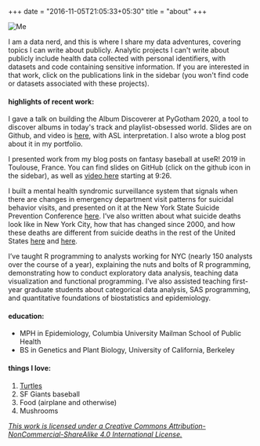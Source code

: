 +++
date = "2016-11-05T21:05:33+05:30"
title = "about"
+++

![Me][1]

I am a data nerd, and this is where I share my data adventures, covering topics I can write about publicly. Analytic projects I can't write about publicly include health data collected with personal identifiers, with datasets and code containing sensitive information. If you are interested in that work, click on the publications link in the sidebar (you won't find code or datasets associated with these projects).

#### highlights of recent work:

I gave a talk on building the Album Discoverer at PyGotham 2020, a tool to discover albums in today's track and playlist-obsessed world. Slides are on Github, and video is [here][2], with ASL interpretation. I also wrote a blog post about it in my portfolio.

I presented work from my blog posts on fantasy baseball at useR! 2019 in Toulouse, France. You can find slides on GitHub (click on the github icon in the sidebar), as well as [video here][3] starting at 9:26. 

I built a mental health syndromic surveillance system that signals when there are changes in emergency department visit patterns for suicidal behavior visits, and presented on it at the New York State Suicide Prevention Conference [here][4]. I’ve also written about what suicide deaths look like in New York City, how that has changed since 2000, and how these deaths are different from suicide deaths in the rest of the United States [here][5] and [here][6].

I’ve taught R programming to analysts working for NYC (nearly 150 analysts over the course of a year), explaining the nuts and bolts of R programming, demonstrating how to conduct exploratory data analysis, teaching data visualization and functional programming. I’ve also assisted teaching first-year graduate students about categorical data analysis, SAS programming, and quantitative foundations of biostatistics and epidemiology.

#### education:
- MPH in Epidemiology, Columbia University Mailman School of Public Health 
- BS in Genetics and Plant Biology, University of California, Berkeley

#### things I love:
1. [Turtles][7]
2. SF Giants baseball
3. Food (airplane and otherwise)
4. Mushrooms

_[This work is licensed under a Creative Commons Attribution-NonCommercial-ShareAlike 4.0 International License.][8]_

[1]: /img/photo.jpg
[2]: https://www.youtube.com/watch?v=AdU8vkC-FGs
[3]: https://www.youtube.com/watch?v=uhQMBArGXRE
[4]: https://nyssuicidepreventionconference.org/wp-content/uploads/2018/09/Angeline-Protacio-NYC-Mental-Health-Syndromic-Surveillance-System1.pdf
[5]: https://www1.nyc.gov/assets/doh/downloads/pdf/epi/databrief75.pdf
[6]: https://www1.nyc.gov/assets/doh/downloads/pdf/epi/databrief101.pdf
[7]: /img/turtle.jpg
[8]: http://creativecommons.org/licenses/by-nc-sa/4.0/